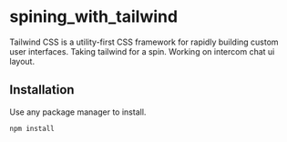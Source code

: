 # spining_with_tailwind

Tailwind CSS is a utility-first CSS framework for rapidly building custom user interfaces.
Taking tailwind for a spin. Working on intercom chat ui layout.

## Installation

Use any package manager to install.

```bash
npm install
```
